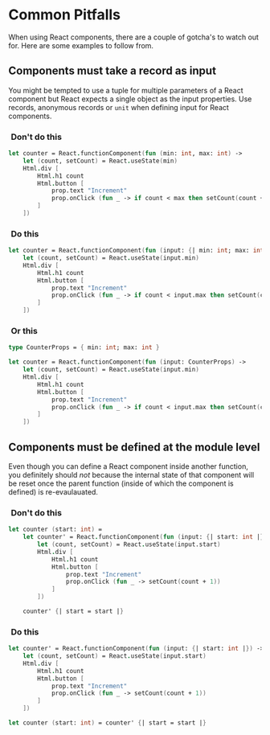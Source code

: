 # Common Pitfalls

When using React components, there are a couple of gotcha's to watch out for. Here are some examples to follow from.

## Components must take a record as input

You might be tempted to use a tuple for multiple parameters of a React component but React expects a single object as the input properties. Use records, anonymous records or `unit` when defining input for React components.

### <i class="fa fa-times" style="color:red; margin-right: 5px" ></i> Don't do this

```fsharp
let counter = React.functionComponent(fun (min: int, max: int) ->
    let (count, setCount) = React.useState(min)
    Html.div [
        Html.h1 count
        Html.button [
            prop.text "Increment"
            prop.onClick (fun _ -> if count < max then setCount(count + 1))
        ]
    ])
```
### <i class="fa fa-check" style="color:lightgreen; margin-right: 5px" ></i> Do this
```fsharp
let counter = React.functionComponent(fun (input: {| min: int; max: int |}) ->
    let (count, setCount) = React.useState(input.min)
    Html.div [
        Html.h1 count
        Html.button [
            prop.text "Increment"
            prop.onClick (fun _ -> if count < input.max then setCount(count + 1))
        ]
    ])
```
### <i class="fa fa-check" style="color:lightgreen; margin-right: 5px" ></i> Or this

```fsharp
type CounterProps = { min: int; max: int }

let counter = React.functionComponent(fun (input: CounterProps) ->
    let (count, setCount) = React.useState(input.min)
    Html.div [
        Html.h1 count
        Html.button [
            prop.text "Increment"
            prop.onClick (fun _ -> if count < input.max then setCount(count + 1))
        ]
    ])
```
## Components must be defined at the module level

Even though you can define a React component inside another function, you definitely should *not* because the internal state of that component will be reset once the parent function (inside of which the component is defined) is re-evaulauated.

### <i class="fa fa-times" style="color:red; margin-right: 5px" ></i> Don't do this
```fsharp
let counter (start: int) =
    let counter' = React.functionComponent(fun (input: {| start: int |}) ->
        let (count, setCount) = React.useState(input.start)
        Html.div [
            Html.h1 count
            Html.button [
                prop.text "Increment"
                prop.onClick (fun _ -> setCount(count + 1))
            ]
        ])

    counter' {| start = start |}
```
### <i class="fa fa-check" style="color:lightgreen; margin-right: 5px" ></i> Do this
```fsharp
let counter' = React.functionComponent(fun (input: {| start: int |}) ->
    let (count, setCount) = React.useState(input.start)
    Html.div [
        Html.h1 count
        Html.button [
            prop.text "Increment"
            prop.onClick (fun _ -> setCount(count + 1))
        ]
    ])

let counter (start: int) = counter' {| start = start |}
```